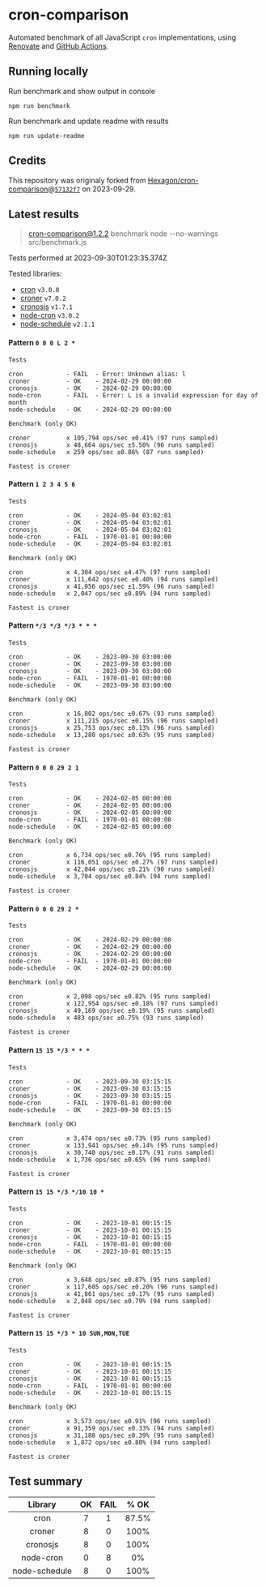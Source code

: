 # cron-comparison

Automated benchmark of all JavaScript `cron` implementations, using [Renovate](https://github.com/renovatebot/renovate) and [GitHub Actions](https://docs.github.com/en/actions).

## Running locally

Run benchmark and show output in console

`npm run benchmark`

Run benchmark and update readme with results

`npm run update-readme`

## Credits

This repository was originaly forked from [Hexagon/cron-comparison](https://github.com/Hexagon/cron-comparison)@[`57132f7`](https://github.com/Hexagon/cron-comparison/commit/57132f73323630ac2bc5d1022189b07be08ac773) on 2023-09-29.

## Latest results

> cron-comparison@1.2.2 benchmark
> node --no-warnings src/benchmark.js

Tests performed at 2023-09-30T01:23:35.374Z

Tested libraries:

- [cron](https://github.com/kelektiv/node-cron) `v3.0.0`
- [croner](https://github.com/hexagon/croner) `v7.0.2`
- [cronosjs](https://github.com/jaclarke/cronosjs) `v1.7.1`
- [node-cron](https://github.com/node-cron/node-cron) `v3.0.2`
- [node-schedule](https://github.com/node-schedule/node-schedule) `v2.1.1`

#### Pattern `0 0 0 L 2 *`

```
Tests

cron            - FAIL  - Error: Unknown alias: l
croner          - OK    - 2024-02-29 00:00:00
cronosjs        - OK    - 2024-02-29 00:00:00
node-cron       - FAIL  - Error: L is a invalid expression for day of month
node-schedule   - OK    - 2024-02-29 00:00:00

Benchmark (only OK)

croner          x 105,794 ops/sec ±0.41% (97 runs sampled)
cronosjs        x 48,664 ops/sec ±5.50% (96 runs sampled)
node-schedule   x 259 ops/sec ±0.86% (87 runs sampled)

Fastest is croner
```

#### Pattern `1 2 3 4 5 6`

```
Tests

cron            - OK    - 2024-05-04 03:02:01
croner          - OK    - 2024-05-04 03:02:01
cronosjs        - OK    - 2024-05-04 03:02:01
node-cron       - FAIL  - 1970-01-01 00:00:00
node-schedule   - OK    - 2024-05-04 03:02:01

Benchmark (only OK)

cron            x 4,304 ops/sec ±4.47% (97 runs sampled)
croner          x 111,642 ops/sec ±0.40% (94 runs sampled)
cronosjs        x 41,956 ops/sec ±1.59% (96 runs sampled)
node-schedule   x 2,047 ops/sec ±0.89% (94 runs sampled)

Fastest is croner
```

#### Pattern `*/3 */3 */3 * * *`

```
Tests

cron            - OK    - 2023-09-30 03:00:00
croner          - OK    - 2023-09-30 03:00:00
cronosjs        - OK    - 2023-09-30 03:00:00
node-cron       - FAIL  - 1970-01-01 00:00:00
node-schedule   - OK    - 2023-09-30 03:00:00

Benchmark (only OK)

cron            x 16,802 ops/sec ±0.67% (93 runs sampled)
croner          x 111,215 ops/sec ±0.15% (96 runs sampled)
cronosjs        x 25,753 ops/sec ±0.13% (96 runs sampled)
node-schedule   x 13,280 ops/sec ±0.63% (95 runs sampled)

Fastest is croner
```

#### Pattern `0 0 0 29 2 1`

```
Tests

cron            - OK    - 2024-02-05 00:00:00
croner          - OK    - 2024-02-05 00:00:00
cronosjs        - OK    - 2024-02-05 00:00:00
node-cron       - FAIL  - 1970-01-01 00:00:00
node-schedule   - OK    - 2024-02-05 00:00:00

Benchmark (only OK)

cron            x 6,734 ops/sec ±0.76% (95 runs sampled)
croner          x 116,051 ops/sec ±0.27% (97 runs sampled)
cronosjs        x 42,044 ops/sec ±0.21% (90 runs sampled)
node-schedule   x 3,704 ops/sec ±0.84% (94 runs sampled)

Fastest is croner
```

#### Pattern `0 0 0 29 2 *`

```
Tests

cron            - OK    - 2024-02-29 00:00:00
croner          - OK    - 2024-02-29 00:00:00
cronosjs        - OK    - 2024-02-29 00:00:00
node-cron       - FAIL  - 1970-01-01 00:00:00
node-schedule   - OK    - 2024-02-29 00:00:00

Benchmark (only OK)

cron            x 2,098 ops/sec ±0.82% (95 runs sampled)
croner          x 122,954 ops/sec ±0.18% (97 runs sampled)
cronosjs        x 49,169 ops/sec ±0.19% (95 runs sampled)
node-schedule   x 483 ops/sec ±0.75% (93 runs sampled)

Fastest is croner
```

#### Pattern `15 15 */3 * * *`

```
Tests

cron            - OK    - 2023-09-30 03:15:15
croner          - OK    - 2023-09-30 03:15:15
cronosjs        - OK    - 2023-09-30 03:15:15
node-cron       - FAIL  - 1970-01-01 00:00:00
node-schedule   - OK    - 2023-09-30 03:15:15

Benchmark (only OK)

cron            x 3,474 ops/sec ±0.73% (95 runs sampled)
croner          x 133,941 ops/sec ±0.14% (95 runs sampled)
cronosjs        x 30,740 ops/sec ±0.17% (91 runs sampled)
node-schedule   x 1,736 ops/sec ±0.65% (96 runs sampled)

Fastest is croner
```

#### Pattern `15 15 */3 */10 10 *`

```
Tests

cron            - OK    - 2023-10-01 00:15:15
croner          - OK    - 2023-10-01 00:15:15
cronosjs        - OK    - 2023-10-01 00:15:15
node-cron       - FAIL  - 1970-01-01 00:00:00
node-schedule   - OK    - 2023-10-01 00:15:15

Benchmark (only OK)

cron            x 3,648 ops/sec ±0.87% (95 runs sampled)
croner          x 117,605 ops/sec ±0.20% (96 runs sampled)
cronosjs        x 41,861 ops/sec ±0.17% (95 runs sampled)
node-schedule   x 2,048 ops/sec ±0.79% (94 runs sampled)

Fastest is croner
```

#### Pattern `15 15 */3 * 10 SUN,MON,TUE`

```
Tests

cron            - OK    - 2023-10-01 00:15:15
croner          - OK    - 2023-10-01 00:15:15
cronosjs        - OK    - 2023-10-01 00:15:15
node-cron       - FAIL  - 1970-01-01 00:00:00
node-schedule   - OK    - 2023-10-01 00:15:15

Benchmark (only OK)

cron            x 3,573 ops/sec ±0.91% (96 runs sampled)
croner          x 91,359 ops/sec ±0.33% (94 runs sampled)
cronosjs        x 31,188 ops/sec ±0.39% (95 runs sampled)
node-schedule   x 1,872 ops/sec ±0.80% (94 runs sampled)

Fastest is croner
```

## Test summary

|    Library    | OK  | FAIL | % OK  |
| :-----------: | :-: | :--: | :---: |
|     cron      |  7  |  1   | 87.5% |
|    croner     |  8  |  0   | 100%  |
|   cronosjs    |  8  |  0   | 100%  |
|   node-cron   |  0  |  8   |  0%   |
| node-schedule |  8  |  0   | 100%  |
